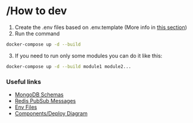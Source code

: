 # /How to dev

1. Create the .env files based on .env.template (More info in [this section](env.md))
2. Run the command

```bash
docker-compose up -d --build
```

3. If you need to run only some modules you can do it like this:

```bash
docker-compose up -d --build module1 module2...
```

### Useful links

- [MongoDB Schemas](mongo/schemas/)
- [Redis PubSub Messages](redis/)
- [Env Files](env.md)
- [Components/Deploy Diagram](diagrams/)
